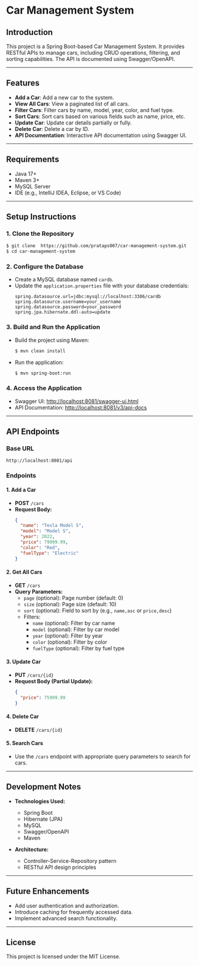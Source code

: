 # Car Management System

## Introduction
This project is a Spring Boot-based Car Management System. It provides RESTful APIs to manage cars, including CRUD operations, filtering, and sorting capabilities. The API is documented using Swagger/OpenAPI.

---

## Features

- **Add a Car**: Add a new car to the system.
- **View All Cars**: View a paginated list of all cars.
- **Filter Cars**: Filter cars by name, model, year, color, and fuel type.
- **Sort Cars**: Sort cars based on various fields such as name, price, etc.
- **Update Car**: Update car details partially or fully.
- **Delete Car**: Delete a car by ID.
- **API Documentation**: Interactive API documentation using Swagger UI.

---

## Requirements

- Java 17+
- Maven 3+
- MySQL Server
- IDE (e.g., IntelliJ IDEA, Eclipse, or VS Code)

---

## Setup Instructions

### 1. Clone the Repository
```bash
$ git clone  https://github.com/prataps007/car-management-system.git
$ cd car-management-system
```

### 2. Configure the Database
- Create a MySQL database named `cardb`.
- Update the `application.properties` file with your database credentials:
  ```properties
  spring.datasource.url=jdbc:mysql://localhost:3306/cardb
  spring.datasource.username=your_username
  spring.datasource.password=your_password
  spring.jpa.hibernate.ddl-auto=update
  ```

### 3. Build and Run the Application
- Build the project using Maven:
  ```bash
  $ mvn clean install
  ```
- Run the application:
  ```bash
  $ mvn spring-boot:run
  ```

### 4. Access the Application
- Swagger UI: [http://localhost:8081/swagger-ui.html](http://localhost:8081/swagger-ui.html)
- API Documentation: [http://localhost:8081/v3/api-docs](http://localhost:8081/v3/api-docs)

---

## API Endpoints

### Base URL
`http://localhost:8081/api`

### Endpoints

#### **1. Add a Car**
- **POST** `/cars`
- **Request Body:**
  ```json
  {
    "name": "Tesla Model S",
    "model": "Model S",
    "year": 2022,
    "price": 79999.99,
    "color": "Red",
    "fuelType": "Electric"
  }
  ```

#### **2. Get All Cars**
- **GET** `/cars`
- **Query Parameters:**
  - `page` (optional): Page number (default: 0)
  - `size` (optional): Page size (default: 10)
  - `sort` (optional): Field to sort by (e.g., `name,asc` or `price,desc`)
  - Filters:
    - `name` (optional): Filter by car name
    - `model` (optional): Filter by car model
    - `year` (optional): Filter by year
    - `color` (optional): Filter by color
    - `fuelType` (optional): Filter by fuel type

#### **3. Update Car**
- **PUT** `/cars/{id}`
- **Request Body (Partial Update):**
  ```json
  {
    "price": 75999.99
  }
  ```

#### **4. Delete Car**
- **DELETE** `/cars/{id}`

#### **5. Search Cars**
- Use the `/cars` endpoint with appropriate query parameters to search for cars.

---

## Development Notes

- **Technologies Used:**
  - Spring Boot
  - Hibernate (JPA)
  - MySQL
  - Swagger/OpenAPI
  - Maven
  
- **Architecture:**
  - Controller-Service-Repository pattern
  - RESTful API design principles

---

## Future Enhancements

- Add user authentication and authorization.
- Introduce caching for frequently accessed data.
- Implement advanced search functionality.

---

## License
This project is licensed under the MIT License.

